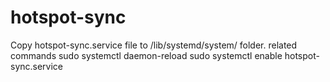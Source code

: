 # hotspot-sync

Copy hotspot-sync.service file to /lib/systemd/system/ folder.
related commands 
sudo systemctl daemon-reload
sudo systemctl enable hotspot-sync.service

